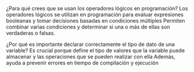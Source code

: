 ¿Para qué crees que se usan los operadores lógicos en programación?
Los operadores lógicos se utilizan en programación para evaluar expresiones booleanas y tomar decisiones basadas en condiciones múltiples
Permiten combinar varias condiciones y determinar si una o más de ellas son verdaderas o falsas.


¿Por qué es importante declarar correctamente el tipo de dato de una variable?
Es crucial porque define el tipo de valores que la variable puede almacenar y las operaciones que se pueden realizar con ella 
Además, ayuda a prevenir errores en tiempo de compilación y ejecución

